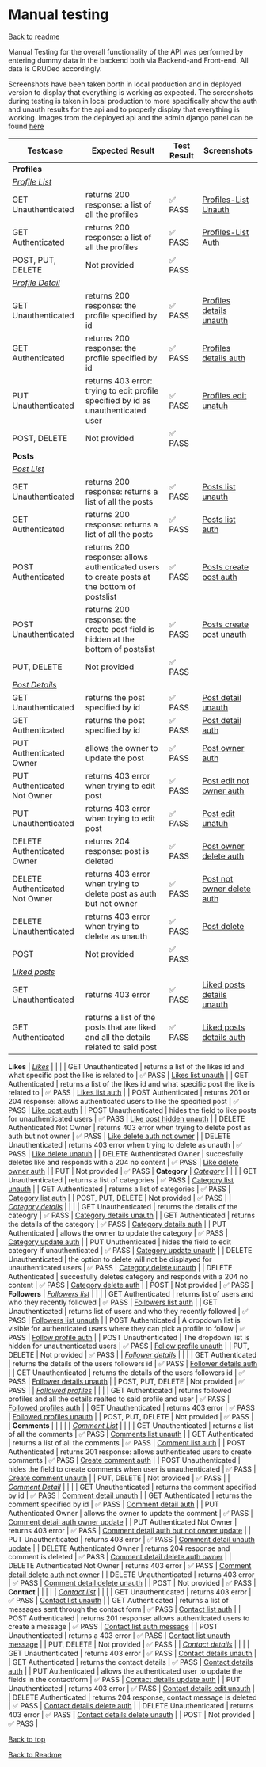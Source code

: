 # <h1> Manual testing </h1>


[Back to readme](/README.md#Manual-Testing)

Manual Testing for the overall functionality of the API was performed by entering dummy data in the backend both via Backend-and Front-end.
All data is CRUDed accordingly.

Screenshots have been taken borth in local production and in deployed version to display that everything is working as expected.
The screenshots during testing is taken in local production to more specifically show the auth and unauth results for the api and to properly display that everything is working. 
Images from the deployed api and the admin django panel can be found [here](#deployed-admin-screens)

| Testcase                                                                     | Expected Result                                                                                             | Test Result | Screenshots                                                                    |
| ---------------------------------------------------------------------------- | ----------------------------------------------------------------------------------------------------------- | ----------- | ------------------------------------------------------------------------       |
| **Profiles**                                                                   |                                                                                                             |             |                                                                                     |
| _[Profile List](https://sourdoughcircle-api-382dc0f20c45.herokuapp.com/profiles/)_                 |                                                                                                             |             |
| GET Unauthenticated                                                          | returns 200 response: a list of all the profiles                                                            | ✅ PASS     | [Profiles-List Unauth](docs/testing/Profiles_list_unauth.png)                      |
| GET Authenticated                                                            | returns 200 response: a list of all the profiles                                                            | ✅ PASS     | [Profiles-List Auth](docs/testing/Profiles_list_auth.png)                  |
| POST, PUT, DELETE                                                            | Not provided                                                                                                | ✅ PASS     |
| _[Profile Detail](https://sourdoughcircle-api-382dc0f20c45.herokuapp.com/profiles/1/)_             |                                                                                                           |             |
| GET Unauthenticated                                                          | returns 200 response: the profile specified by id                                                           | ✅ PASS     | [Profiles details unauth](docs/testing/Profiles_details_unauth.png)         |
| GET Authenticated                                                        | returns 200 response: the profile specified by id                                                           | ✅ PASS     | [Profiles details auth](docs/testing/Profiles_details_auth.png)           |
| PUT Unauthenticated                                                        | returns 403 error: trying to edit profile specified by id as unauthenticated user                                                           | ✅ PASS     | [Profiles edit unatuh](docs/testing/Profile_unauth_put_403.png)           |
| POST, DELETE                                                            | Not provided                                                                                                | ✅ PASS     |                                                                      | ✅ PASS     |
**Posts**                                                                    |                                                                                                            |             |                                                                          |
| _[Post List](https://sourdoughcircle-api-382dc0f20c45.herokuapp.com/posts/)_                       |                                                                                                             |             |
| GET Unauthenticated                                                          | returns 200 response: returns a list of all the posts                                                       | ✅ PASS     | [Posts list unauth](docs/testing/Posts_list_unauth.png)                   |
| GET Authenticated                                                  | returns 200 response: returns a list of all the posts                                       | ✅ PASS     | [Posts list auth](docs/testing/Posts_list_auth.png)                     |
| POST Authenticated                                                           | returns 200 response: allows authenticated users to create posts at the bottom of postslist                                          | ✅ PASS     | [Posts create post auth](docs/testing/Posts_list_createpost_auth.png)                    |
| POST Unauthenticated                                                         | returns 200 response: the create post field is hidden at the bottom of postslist                                                                                           | ✅ PASS     | [Posts create post unauth](docs/testing/Posts_list_createpost_unauth.png)                  |
| PUT, DELETE                                                                  | Not provided                                                                                                | ✅ PASS     |
| _[Post Details](https://sourdoughcircle-api-382dc0f20c45.herokuapp.com/posts/1)_                  |                                                                                                             |             |
| GET Unauthenticated                                                          | returns the post specified by id                                                                            | ✅ PASS     | [Post detail unauth](docs/testing/Post_detail_unauth.png)            |
| GET Authenticated                                                            | returns the post specified by id                                                                            | ✅ PASS     | [Post detail auth](docs/testing/Posts_detail_auth.png)              |
| PUT Authenticated Owner                                                      | allows the owner to update the post                                                                         | ✅ PASS     | [Post owner auth](docs/testing/Posts_detail_owner_auth.png)        |
| PUT Authenticated Not Owner                                                  | returns 403 error when trying to edit post                                                                                           | ✅ PASS     | [Post edit not owner auth](docs/testing/Posts_detail_edit_notowner_auth.png)    |
| PUT Unauthenticated                                                          | returns 403 error when trying to edit post                                                                                            | ✅ PASS     | [Post edit unatuh](docs/testing/Posts_detail_edit_unauth.png)            |
| DELETE Authenticated Owner                                                   | returns 204 response: post is deleted                                                                       | ✅ PASS     | [Post owner delete auth](docs/testing/Posts_detail_owner_auth_deleted.png)     |
| DELETE Authenticated Not Owner                                               | returns 403 error when trying to delete post as auth but not owner                                                                                          | ✅ PASS     | [Post not owner delete auth](docs/testing/post_detail_delete_notowner_auth.gif) |
| DELETE Unauthenticated                                                       | returns 403 error when trying to delete as unauth                                                                                          | ✅ PASS     | [Post delete](docs/testing/post_detail_delete_unauth.png)         |
| POST                                                                         | Not provided                                                                                                | ✅ PASS     |
| _[Liked posts](https://sourdoughcircle-api-382dc0f20c45.herokuapp.com/liked-posts/)_              |                                                                                                             |             |
| GET Unauthenticated                                                          | returns 403 error                                                    | ✅ PASS     | [Liked posts details unauth](docs/testing/Liked_posts_list_unauth.png)             |
| GET Authenticated                                                            | returns a list of the posts that are liked and all the details related to said post                                                    | ✅ PASS     | [Liked posts details auth](docs/testing/Liked_posts_list_auth.png)               |
**Likes**
| _[Likes](https://sourdoughcircle-api-382dc0f20c45.herokuapp.com/likes/)_              |                                                                                                             |             |
| GET Unauthenticated                                                          | returns a list of the likes id and what specific post the like is related to                                                    | ✅ PASS     | [Likes list unauth](docs/testing/Like_list_unauth.png)             |
| GET Authenticated                                                            | returns a list of the likes id and what specific post the like is related to                                                    | ✅ PASS     | [Likes list auth](docs/testing/Like_list_auth.png)               |
| POST Authenticated                                                           | returns 201 or 204 response: allows authenticated users to like the specified post                          | ✅ PASS     | [Like post auth](docs/testing/Like_detail_likepost_auth.png)              |
| POST Unauthenticated                                                         | hides the field to like posts for unauthenticated users                                                                                           | ✅ PASS     | [Like post hidden unauth](docs/testing/Likes_unauth_cantlike.png)            |
| DELETE Authenticated Not Owner                                               | returns 403 error when trying to delete post as auth but not owner                                                                                          | ✅ PASS     | [Like delete auth not owner](docs/testing/Like_detail_delete_notowner_auth.png) |
| DELETE Unauthenticated                                                       | returns 403 error when trying to delete as unauth                                                                                          | ✅ PASS     | [Like delete unatuh](docs/testing/post_detail_delete_unauth.png)         |
| DELETE Authenticated Owner                                                       | succesfully deletes like and responds with a 204 no content                                                                                          | ✅ PASS     | [Like delete owner auth](docs/testing/Like_detail_delete_owner_auth.png)         |
| PUT                                                                 | Not provided                                                                                                | ✅ PASS     |
**Category**
| _[Category](https://sourdoughcircle-api-382dc0f20c45.herokuapp.com/category/)_ |                                                                                                             |             |
| GET Unauthenticated                                                          | returns a list of categories                                                                  | ✅ PASS     | [Category list unauth](docs/testing/Category_unauth.png)            |
| GET Authenticated                                                            | returns a list of categories                                                                  | ✅ PASS     | [Category list auth](docs/testing/Category_auth.png)              |
| POST, PUT, DELETE                                                            | Not provided                                                                                                | ✅ PASS     |
| _[Category details](https://sourdoughcircle-api-382dc0f20c45.herokuapp.com/category/23/)_    |                                                                                                             |             |
| GET Unauthenticated                                                          | returns the details of the cateogry                                                             | ✅ PASS     | [Category details unauth](docs/testing/Category_details_unauth.png)          |
| GET Authenticated                                                            | returns the details of the category                                                             | ✅ PASS     | [Category details auth](docs/testing/Category_details_auth.png)            |
| PUT Authenticated                                                      | allows the owner to update the category                                                                         | ✅ PASS     | [Category update auth](docs/testing/Category_details_delete_auth.png)        |
| PUT Unuthenticated                                                  | hides the field to edit category if unauthenticated                                                                  | ✅ PASS     | [Category update unauth](docs/testing/Category_details_update_unauth.png)    |
| DELETE Unauthenticated                                                       | the option to delete will not be displayed for unauthenticated users                                                                                          | ✅ PASS     | [Category delete unauth](docs/testing/Category_details_update_unauth.png)         |
| DELETE Authenticated                                                       | succesfully deletes category and responds with a 204 no content                                                                                          | ✅ PASS     | [Category delete auth](docs/testing/Category_details_delete_auth.png)         |
| POST                                                           | Not provided                                                                                                | ✅ PASS     |
**Followers**
| _[Followers list](https://sourdoughcircle-api-382dc0f20c45.herokuapp.com/followers/)_           |                                                                                                             |             |
| GET Authenticated                                                            | returns list of users and who they recently followed                                                                       | ✅ PASS     | [Followers list auth](docs/testing/Followers_list_auth.png)              |
| GET Unauthenticated                                                          | returns list of users and who they recently followed                                                                         | ✅ PASS     | [Followers list unauth](docs/testing/Followers_list_unauth.png)            |
| POST Authenticated                                                          | A dropdown list is visible for authenticated users where they can pick a profile to follow                                                | ✅ PASS     | [Follow profile auth](docs/testing/Followers_list_auth.png)            |
| POST Unauthenticated                                                          | The dropdown list is hidden for unauthenticated users                                                                         | ✅ PASS     | [Follow profile unauth](docs/testing/Followers_list_unauth.png)            |
| PUT, DELETE                                                            | Not provided                                                                                                | ✅ PASS     |
| _[Follower details](https://sourdoughcircle-api-382dc0f20c45.herokuapp.com/followers/21/)_           |                                                                                                             |             |
| GET Authenticated                                                            | returns the details of the users followers id                                                                             | ✅ PASS     | [Follower details auth](docs/testing/Followers_details_auth.png)               |
| GET Unauthenticated                                                          | returns the details of the users followers id                                                                             | ✅ PASS     | [Follower details unauth](docs/testing/Followers_details_unauth.png)             |
| POST, PUT, DELETE                                                            | Not provided                                                                                                | ✅ PASS     |
| _[Followed profiles](https://sourdoughcircle-api-382dc0f20c45.herokuapp.com/followed-posts/)_           |                                                                                                             |             |
| GET Authenticated                                                            | returns followed profiles and all the details realted to said profile and user                                                                           | ✅ PASS     | [Followed profiles auth](docs/testing/Followed_profiles_postslist_auth.png)               |
| GET Unauthenticated                                                          | returns 403 error                                                                                           | ✅ PASS     | [Followed profiles unauth](docs/testing/Followed_profiles_postslist_unauth.png)             |
| POST, PUT, DELETE                                                            | Not provided                                                                                                | ✅ PASS     |
| **Comments**                                                                 |                                                                                                             |             |                                                                          |
| _[Comment List](https://sourdoughcircle-api-382dc0f20c45.herokuapp.com/comments/)_        |                                                                                                             |             |
| GET Unauthenticated                                                          | returns a list of all the comments                                                   | ✅ PASS     | [Comments list unauth](docs/testing/Comments_list_unauth.png)                |
| GET Authenticated                                                            | returns a list of all the comments                                                   | ✅ PASS     | [Comment list auth](docs/testing/Comments_list_auth.png)                  |
| POST Authenticated                                                           | returns 201 response: allows authenticated users to create comments                                         | ✅ PASS     | [Create comment auth](docs/testing/Comments_list_auth_addcomment.png)                 |
| POST Unauthenticated                                                         | hides the field to create comments when user is unauthenticated                                                                                           | ✅ PASS     | [Create comment unauth](docs/testing/Comments_list_addcomment_unauth.png)               |
| PUT, DELETE                                                                  | Not provided                                                                                                | ✅ PASS     |
| _[Comment Detail](https://sourdoughcircle-api-382dc0f20c45.herokuapp.com/comments/22/)_   |                                                                                                             |             |
| GET Unauthenticated                                                          | returns the comment specified by id                                                                         | ✅ PASS     | [Comment detail unauth](docs/testing/Comments_details_unauth.png)         |
| GET Authenticated                                                            | returns the comment specified by id                                                                         | ✅ PASS     | [Comment detail auth](docs/testing/Comments_details_auth.png)           |
| PUT Authenticated Owner                                                      | allows the owner to update the comment                                                                      | ✅ PASS     | [Comment detail auth owner update](docs/testing/Comments_details_auth_owner.png)     |
| PUT Authenticated Not Owner                                                  | returns 403 error                                                                                           | ✅ PASS     | [Comment detail auth but not owner update](docs/testing/Comments_details_auth_notowner_edit.png) |
| PUT Unauthenticated                                                          | returns 403 error                                                                                           | ✅ PASS     | [Comment detail unauth update](docs/testing/Comments_details_unauth_edit.png)         |
| DELETE Authenticated Owner                                                   | returns 204 response and comment is deleted                                                                    | ✅ PASS     | [Comment detail delete auth owner](docs/testing/Comments_details_auth_owner_delete.png)  |
| DELETE Authenticated Not Owner                                               | returns 403 error                                                                                           | ✅ PASS     | [Comment detail delete auth not owner](docs/testing/Comments_details_auth_notowner_delete.png) |
| DELETE Unauthenticated                                               | returns 403 error                                                                                           | ✅ PASS     | [Comment detail delete unauth](docs/testing/Comments_details_unauth_delete.png) |
| POST                                                                         | Not provided                                                                                                | ✅ PASS     |
**Contact**                                                                 |                                                                                                             |             |                                                                          |
| _[Contact list](https://sourdoughcircle-api-382dc0f20c45.herokuapp.com/contact/)_        |                                                                                                             |             |
| GET Unauthenticated                                                          | returns 403 error                                                     | ✅ PASS     | [Contact list unauth](docs/testing/Contact_list_unauth.png)                |
| GET Authenticated                                                            | returns a list of messages sent through the contact form                                                   | ✅ PASS     | [Contact list auth](docs/testing/Contact_list_auth.png)                  |
| POST Authenticated                                                           | returns 201 response: allows authenticated users to create a message                                         | ✅ PASS     | [Contact list auth message](docs/testing/Contact_list_auth_contactform.png)                 |
| POST Unauthenticated                                                         | returns a 403 error                                                                                        | ✅ PASS     | [Contact list unauth message](docs/testing/Contact_list_unauth_contactform.png)               |
| PUT, DELETE                                                                  | Not provided                                                                                                | ✅ PASS     |
| _[Contact details](https://sourdoughcircle-api-382dc0f20c45.herokuapp.com/contact/2/)_   |                                                                                                             |             |
| GET Unauthenticated                                                          | returns 403 error                                                                         | ✅ PASS     | [Contact details unauth](docs/testing/Contact_detail_unauth.png)         |
| GET Authenticated                                                            | returns the contact details                                                                         | ✅ PASS     | [Contact details auth](docs/testing/Contact_detail_auth.png)           |
| PUT Authenticated                                                     | allows the authenticated user to update the fields in the contactform                                                                     | ✅ PASS     | [Contact details update auth](docs/testing/Contact_detail_auth_editPUT.png)     |
| PUT Unauthenticated                                                          | returns 403 error                                                                          | ✅ PASS     | [Contact details edit unauth](docs/testing/Contact_detail_unauth.png)         |
| DELETE Authenticated                                                  | returns 204 response, contact message is deleted                                                                    | ✅ PASS     | [Contact details delete auth](docs/testing/Category_details_delete_auth.png)  |
| DELETE Unauthenticated                                                       | returns 403 error                                                                                           | ✅ PASS     | [Contact details delete unauth](docs/testing/Contact_detail_unauth.png)         |
| POST                                                                         | Not provided                                                                                                | ✅ PASS     |


[Back to top](#manual-testing)<br>

[Back to Readme](/README.md#Manual-Testing)